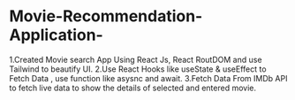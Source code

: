 # Movie-Recommendation-Application-
1.Created Movie search App Using React Js, React RoutDOM and use Tailwind to beautify UI.
2.Use React Hooks like useState & useEffect to Fetch Data , use function like asysnc and await.
3.Fetch Data From IMDb API to fetch live data to show the details of selected and entered movie.

